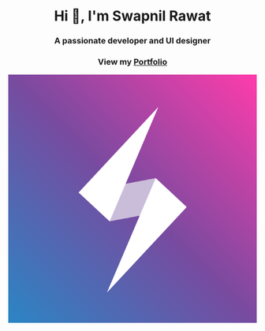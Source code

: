 <h1 align="center">Hi 👋, I'm Swapnil Rawat</h1>
<h3 align="center" >A passionate developer and UI designer</h3>
<h3 align="center" text-transform="uppercase">View my <a href="https://swapnilr17.github.io/">Portfolio</a></h3>
<div width="100%" items-align="center"><img src="https://github.com/swapnilr17/swapnilr17/blob/master/images/logo.png?raw=true"></div>
